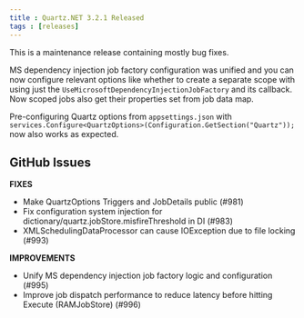 ```yaml
---
title : Quartz.NET 3.2.1 Released
tags : [releases]
---
```


This is a maintenance release containing mostly bug fixes.

MS dependency injection job factory configuration was unified and you can now configure relevant options 
like whether to create a separate scope with using just the `UseMicrosoftDependencyInjectionJobFactory` and its callback.
Now scoped jobs also get their properties set from job data map.

Pre-configuring Quartz options from `appsettings.json` with `services.Configure<QuartzOptions>(Configuration.GetSection("Quartz"));`
now also works as expected.


## GitHub Issues

__FIXES__

* Make QuartzOptions Triggers and JobDetails public (#981)
* Fix configuration system injection for dictionary/quartz.jobStore.misfireThreshold in DI (#983)
* XMLSchedulingDataProcessor can cause IOException due to file locking (#993)
  
__IMPROVEMENTS__
  
* Unify MS dependency injection job factory logic and configuration (#995)
* Improve job dispatch performance to reduce latency before hitting Execute (RAMJobStore) (#996)

<Download />

